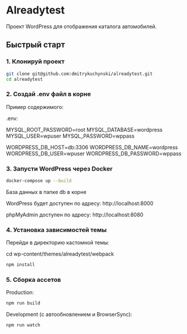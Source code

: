 # Alreadytest

Проект WordPress для отображения каталога автомобилей.
## Быстрый старт

### 1. Клонируй проект

```bash
git clone git@github.com:dmitrykuchynski/alreadytest.git
cd alreadytest
```
### 2. Создай .env файл в корне
Пример содержимого:

.env:

MYSQL_ROOT_PASSWORD=root
MYSQL_DATABASE=wordpress
MYSQL_USER=wpuser
MYSQL_PASSWORD=wppass

WORDPRESS_DB_HOST=db:3306
WORDPRESS_DB_NAME=wordpress
WORDPRESS_DB_USER=wpuser
WORDPRESS_DB_PASSWORD=wppass

### 3. Запусти WordPress через Docker
```bash
docker-compose up --build
```
База данных в папке db в корне

WordPress будет доступен по адресу: http://localhost:8000

phpMyAdmin доступен по адресу: http://localhost:8080

### 4. Установка зависимостей темы
Перейди в директорию кастомной темы:

cd wp-content/themes/alreadytest/webpack
```bash
npm install
```
### 5. Сборка ассетов
Production:
```bash
npm run build
```
Development (с автообновлением и BrowserSync):
```bash
npm run watch
```
